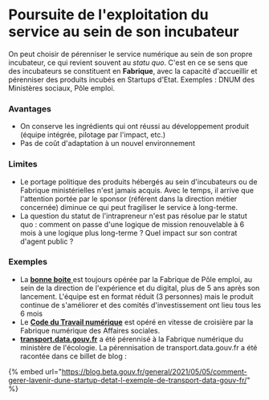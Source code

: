 # Poursuite de l'exploitation du service au sein de son incubateur

On peut choisir de pérenniser le service numérique au sein de son propre incubateur, ce qui revient souvent au _statu quo_. C'est en ce se sens que des incubateurs se constituent en **Fabrique**, avec la capacité d'accueillir et pérenniser des produits incubés en Startups d'Etat. Exemples : DNUM des Ministères sociaux, Pôle emploi.

### **Avantages**

* On conserve les ingrédients qui ont réussi au développement produit (équipe intégrée, pilotage par l'impact, etc.)
* Pas de coût d'adaptation à un nouvel environnement

### **Limites**

* Le portage politique des produits hébergés au sein d'incubateurs ou de Fabrique ministérielles n'est jamais acquis. Avec le temps, il arrive que l'attention portée par le sponsor (référent dans la direction métier concernée) diminue ce qui peut fragiliser le service à long-terme.
* La question du statut de l'intrapreneur n'est pas résolue par le statut quo : comment on passe d'une logique de mission renouvelable à 6 mois à une logique plus long-terme ? Quel impact sur son contrat d'agent public ?

### **Exemples**

* La [**bonne boite** ](https://labonneboite.pole-emploi.fr)est toujours opérée par la Fabrique de Pôle emploi, au sein de la direction de l'expérience et du digital, plus de 5 ans après son lancement. L'équipe est en format réduit (3 personnes) mais le produit continue de s'améliorer et des comités d'investissement ont lieu tous les 6 mois
* Le [**Code du Travail numérique**](https://code.travail.gouv.fr) est opéré en vitesse de croisière par la Fabrique numérique des Affaires sociales.
* [**transport.data.gouv.fr**](https://transport.data.gouv.fr/) a été pérennisé à la Fabrique numérique du ministère de l'écologie. La pérennisation de transport.data.gouv.fr a été racontée dans ce billet de blog :&#x20;

{% embed url="https://blog.beta.gouv.fr/general/2021/05/05/comment-gerer-lavenir-dune-startup-detat-l-exemple-de-transport-data-gouv-fr/" %}
